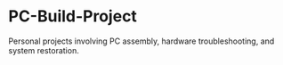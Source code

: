 # PC-Build-Project
Personal projects involving PC assembly, hardware troubleshooting, and system restoration.
